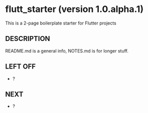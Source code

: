 # flutt_starter (version 1.0.alpha.1)
This is a 2-page boilerplate starter for Flutter projects

## DESCRIPTION
README.md is a general info, NOTES.md is for longer stuff.

## LEFT OFF
* ?

## NEXT
* ?




